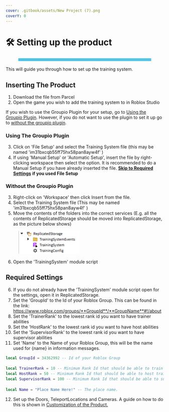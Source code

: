 ```yaml
---
cover: .gitbook/assets/New Project (7).png
coverY: 0
---
```


# 🛠️ Setting up the product

<figure><img src=".gitbook/assets/New Project (4).png" alt=""><figcaption></figcaption></figure>

This will guide you through how to set up the training system.&#x20;

## Inserting The Product

1. Download the file from Parcel
2. Open the game you wish to add the training system to in Roblox Studio

If you wish to use the Groupio Plugin for your setup, go to [Using the Groupio Plugin](setting-up-the-product.md#using-the-groupio-plugin). However, if you do not want to use the plugin to set it up go to [without the groupio plugin](setting-up-the-product.md#without-the-groupio-plugin).

### Using The Groupio Plugin

3. Click on 'File Setup' and select the Training System file (this may be named 'im31bxcqb55ff75hx58pan8ayw4f' )
4. If using 'Manual Setup' or 'Automatic Setup', insert the file by right-clicking workspace then select the option. It is recommended to do a Manual Setup if you have already inserted the file. [**Skip to Required Settings**](setting-up-the-product.md#required-settings) **if you used File Setup**

### Without the Groupio Plugin

3. Right-click on 'Workspace' then click Insert from the file.
4. Select the Training System file (This may be named 'im31bxcqb55ff75hx58pan8ayw4f' )
5. Move the contents of the folders into the correct services (E.g. all the contents of ReplicatedStorage should be moved into ReplicatedStorage, as the picture below shows)

<figure><img src=".gitbook/assets/image (21).png" alt="A picture of Replicated Storage with the Training System set up. Inside it has &#x27;TrainingConfig&#x27;, &#x27;TrainingSystem&#x27; and &#x27;TrainingSystemEvents&#x27;"><figcaption></figcaption></figure>

6. Open the 'TrainingSystem' module script

## Required Settings

6. If you do not already have the 'TrainingSystem' module script open for the settings, open it in ReplicatedStorage.
7. Set the 'GroupId' to the Id of your Roblox Group. This can be found in the link: https://www.roblox.com/groups/**GroupId**/**GroupName**#!/about
8. Set the 'TrainerRank' to the lowest rank id you want to have trainer abilities
9. Set the 'HostRank' to the lowest rank id you want to have host abilities
10. Set the 'SupervisorRank' to the lowest rank id you want to have supervisor abilities
11. Set 'Name' to the Name of your Roblox Group, this will be the name used for {name} in information messages.

```lua
local GroupId = 34362992 -- Id of your Roblox Group

local TrainerRank = 10 -- Minimum Rank Id that should be able to train players
local HostRank = 50 -- Minimum Rank Id that should be able to host trainings
local SupervisorRank = 100 -- Minimum Rank Id that should be able to supervise trainings.

local Name = "Place Name Here!" -- The place name. 
```

12. Set up the Doors, TeleportLocations and Cameras. A guide on how to do this is shown in [Customization of the Product. ](customization-of-the-product.md)

